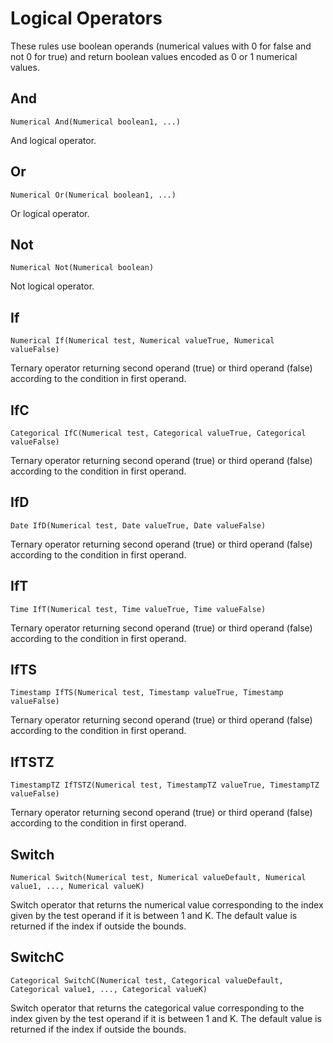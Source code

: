 # Logical Operators

These rules use boolean operands (numerical values with 0 for false and not 0 for true) and return
boolean values encoded as 0 or 1 numerical values.

## And

```kdic-api-docs
Numerical And(Numerical boolean1, ...)
```

And logical operator.

## Or

```kdic-api-docs
Numerical Or(Numerical boolean1, ...)
```

Or logical operator.

## Not

```kdic-api-docs
Numerical Not(Numerical boolean)
```

Not logical operator.

## If

```kdic-api-docs
Numerical If(Numerical test, Numerical valueTrue, Numerical valueFalse)
```

Ternary operator returning second operand (true) or third operand (false) according to the
condition in first operand.

## IfC

```kdic-api-docs
Categorical IfC(Numerical test, Categorical valueTrue, Categorical valueFalse)
```

Ternary operator returning second operand (true) or third operand (false) according to the
condition in first operand.

## IfD

```kdic-api-docs
Date IfD(Numerical test, Date valueTrue, Date valueFalse)
```

Ternary operator returning second operand (true) or third operand (false) according to the
condition in first operand.

## IfT

```kdic-api-docs
Time IfT(Numerical test, Time valueTrue, Time valueFalse)
```

Ternary operator returning second operand (true) or third operand (false) according to the
condition in first operand.

## IfTS

```kdic-api-docs
Timestamp IfTS(Numerical test, Timestamp valueTrue, Timestamp valueFalse)
```

Ternary operator returning second operand (true) or third operand (false) according to the
condition in first operand.

## IfTSTZ

```kdic-api-docs
TimestampTZ IfTSTZ(Numerical test, TimestampTZ valueTrue, TimestampTZ valueFalse)
```

Ternary operator returning second operand (true) or third operand (false) according to the
condition in first operand.

## Switch

```kdic-api-docs
Numerical Switch(Numerical test, Numerical valueDefault, Numerical value1, ..., Numerical valueK)
```

Switch operator that returns the numerical value corresponding to the index given by the test
operand if it is between 1 and K. The default value is returned if the index if outside the
bounds.

## SwitchC

```kdic-api-docs
Categorical SwitchC(Numerical test, Categorical valueDefault, Categorical value1, ..., Categorical valueK)
```

Switch operator that returns the categorical value corresponding to the index given by the test
operand if it is between 1 and K. The default value is returned if the index if outside the
bounds.


